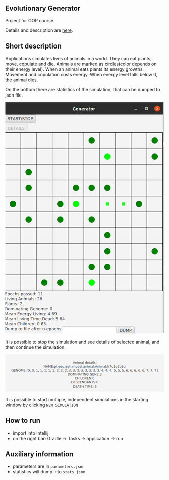 ## Evolutionary Generator

Project for OOP course.

Details and description are [here](https://github.com/apohllo/obiektowe-lab/blob/master/lab8/Readme.md).


## Short description

Applications simulates lives of animals in a world. They can eat plants, move, copulate and die.
Animals are marked as circles(color depends on their energy level). When an animal eats plants its energy growths.
Movement and copulation costs energy. When energy level falls below 0, the animal dies.

On the bottom there are statistics of the simulation, that can be dumped to json file.


![main_window](./screens/generator_window.png)

It is possible to stop the simulation and see details of selected animal, and then continue the simulation.

![details_view](./screens/animal_details.png)

It is possible to start multiple, independent simulations in the starting window by clicking `NEW SIMULATION`

## How to run
- import into Intellij
- on the right bar: Gradle -> Tasks -> application -> run


## Auxiliary information
- parameters are in `parameters.json`
- statistics will dump into `stats.json`

